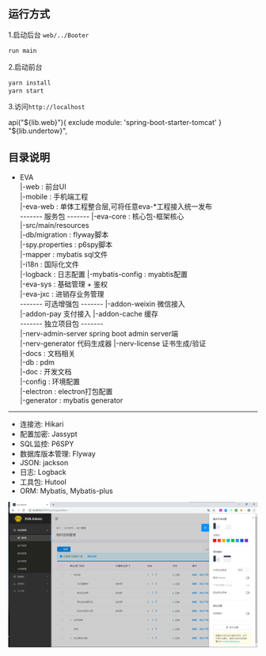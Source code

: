 ## 运行方式
1.启动后台 `web/../Booter`
```java
run main
```
2.启动前台
```
yarn install
yarn start
```
3.访问`http://localhost`


api("${lib.web}"){
		exclude module: 'spring-boot-starter-tomcat'
	}
"${lib.undertow}",

## 目录说明

+ EVA   
    |-web : 前台UI   
    |-mobile : 手机端工程  
    |-eva-web : 单体工程整合层,可将任意eva-*工程接入统一发布   
    ------- 服务包 -------
    |-eva-core : 核心包-框架核心    
        |-src/main/resources   
            |-db/migration : flyway脚本   
            |-spy.properties : p6spy脚本   
            |-mapper : mybatis sql文件   
            |-i18n : 国际化文件  
            |-logback : 日志配置
            |-mybatis-config : myabtis配置   
    |-eva-sys : 基础管理 + 鉴权   
    |-eva-jxc : 进销存业务管理   
    ------- 可选增强包 -------
    |-addon-weixin 微信接入  
    |-addon-pay 支付接入
    |-addon-cache 缓存   
    ------- 独立项目包 -------           
    |-nerv-admin-server spring boot admin server端  
    |-nerv-generator 代码生成器
    |-nerv-license 证书生成/验证   
    |-docs : 文档相关   
        |-db : pdm   
        |-doc : 开发文档   
        |-config : 环境配置   
        |-electron : electron打包配置     
        |-generator : mybatis generator    
        
-----------------------------------------------------------------   

 - 连接池: Hikari
 - 配置加密: Jassypt
 - SQL监控: P6SPY
 - 数据库版本管理: Flyway
 - JSON: jackson
 - 日志: Logback
 - 工具包: Hutool
 - ORM: Mybatis, Mybatis-plus

 ![](snapshot.png)
 